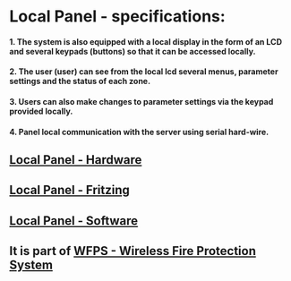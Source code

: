 # Local Panel - specifications:
#### 1. The system is also equipped with a local display in the form of an LCD and several keypads (buttons) so that it can be accessed locally.
#### 2. The user (user) can see from the local lcd several menus, parameter settings and the status of each zone.
#### 3. Users can also make changes to parameter settings via the keypad provided locally.
#### 4. Panel local communication with the server using serial hard-wire.

## [Local Panel - Hardware](https://github.com/slametsampon/WFPS/blob/main/LocalPanel/LocalPanel.jpg)
## [Local Panel - Fritzing](https://github.com/slametsampon/WFPS/blob/main/LocalPanel/LocalPanelFrz.jpg)

## [Local Panel - Software](https://github.com/slametsampon/WFPS/blob/main/LocalPanel/LocalPanelClassDiagram.jpg)
## It is part of [WFPS - Wireless Fire Protection System](https://github.com/slametsampon/WFPS)